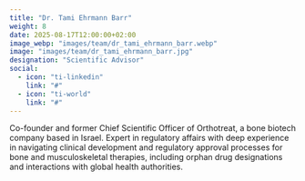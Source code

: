 ```yaml
---
title: "Dr. Tami Ehrmann Barr"
weight: 8
date: 2025-08-17T12:00:00+02:00
image_webp: "images/team/dr_tami_ehrmann_barr.webp"
image: "images/team/dr_tami_ehrmann_barr.jpg"     
designation: "Scientific Advisor"
social:
  - icon: "ti-linkedin"
    link: "#"
  - icon: "ti-world"
    link: "#"
---
```


Co-founder and former Chief Scientific Officer of Orthotreat, a bone biotech company based in Israel. Expert in regulatory affairs with deep experience in navigating clinical development and regulatory approval processes for bone and musculoskeletal therapies, including orphan drug designations and interactions with global health authorities.

